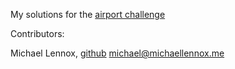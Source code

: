 My solutions for the [airport challenge](https://github.com/michaellennox/airport_challenge)

Contributors:

Michael Lennox, [github](https://github.com/michaellennox) michael@michaellennox.me
